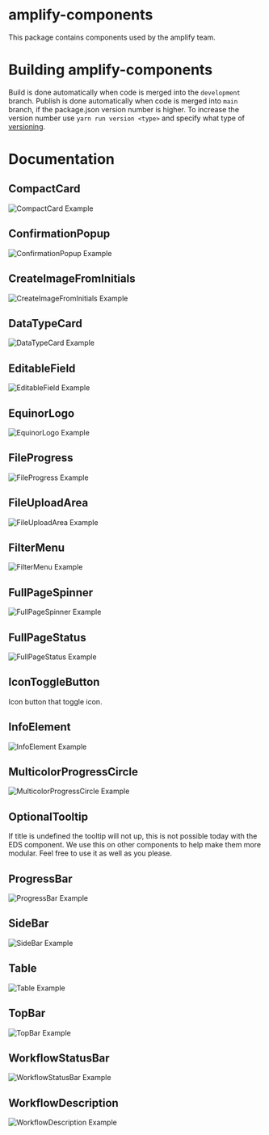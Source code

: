 # amplify-components

This package contains components used by the amplify team.

# Building amplify-components

Build is done automatically when code is merged into the `development` branch.
Publish is done automatically when code is merged into `main` branch, if the package.json version number is higher.
To increase the version number use `yarn run version <type>` and specify what type of [versioning](https://github.com/theogravity/version-bump#quick-start-usage).

# Documentation

## CompactCard

![CompactCard Example](https://github.com/equinor/amplify-components/blob/main/static/CompactCard.PNG)

## ConfirmationPopup

![ConfirmationPopup Example](https://github.com/equinor/amplify-components/blob/main/static/ConfirmationPopup.PNG)

## CreateImageFromInitials

![CreateImageFromInitials Example](https://github.com/equinor/amplify-components/blob/main/static/CreateImageFromInitials.PNG)

## DataTypeCard

![DataTypeCard Example](https://github.com/equinor/amplify-components/blob/main/static/DataTypeCard.PNG)

## EditableField

![EditableField Example](https://github.com/equinor/amplify-components/blob/main/static/EditableField.PNG)

## EquinorLogo

![EquinorLogo Example](https://github.com/equinor/amplify-components/blob/main/static/EquinorLogo.PNG)

## FileProgress

![FileProgress Example](https://github.com/equinor/amplify-components/blob/main/static/FileProgress.PNG)

## FileUploadArea

![FileUploadArea Example](https://github.com/equinor/amplify-components/blob/main/static/FileUploadArea.PNG)

## FilterMenu

![FilterMenu Example](https://github.com/equinor/amplify-components/blob/main/static/FilterMenu.PNG)

## FullPageSpinner

![FullPageSpinner Example](https://github.com/equinor/amplify-components/blob/main/static/FullPageSpinner.PNG)

## FullPageStatus

![FullPageStatus Example](https://github.com/equinor/amplify-components/blob/main/static/FullPageStatus.PNG)

## IconToggleButton

Icon button that toggle icon.

## InfoElement

![InfoElement Example](https://github.com/equinor/amplify-components/blob/main/static/InfoElement.PNG)

## MulticolorProgressCircle

![MulticolorProgressCircle Example](https://github.com/equinor/amplify-components/blob/main/static/MultiColorProgressCircle.PNG)

## OptionalTooltip

If title is undefined the tooltip will not up, this is not possible today with the EDS component.
We use this on other components to help make them more modular. Feel free to use it as well as you please.

## ProgressBar

![ProgressBar Example](https://github.com/equinor/amplify-components/blob/main/static/ProgressBar.PNG)

## SideBar

![SideBar Example](https://github.com/equinor/amplify-components/blob/main/static/SideBar.PNG)

## Table

![Table Example](https://github.com/equinor/amplify-components/blob/main/static/Table.PNG)

## TopBar

![TopBar Example](https://github.com/equinor/amplify-components/blob/main/static/TopBar.PNG)

## WorkflowStatusBar

![WorkflowStatusBar Example](https://github.com/equinor/amplify-components/blob/main/static/WorkflowStatusBar.PNG)

## WorkflowDescription

![WorkflowDescription Example](https://github.com/equinor/amplify-components/blob/main/static/WorkflowDescription.PNG)
